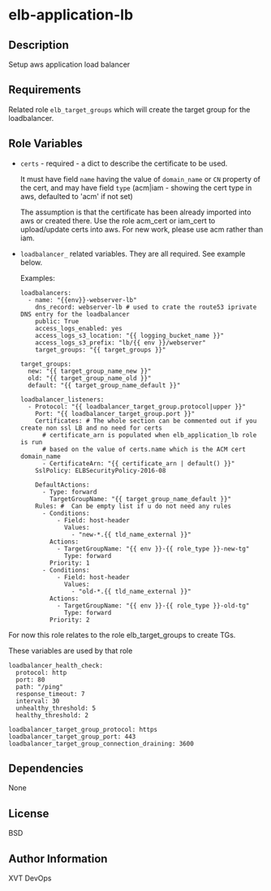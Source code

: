 elb-application-lb
=================

Description
------------

Setup aws application load balancer

Requirements
------------

Related role `elb_target_groups` which will create the target group for the loadbalancer.


Role Variables
--------------

- `certs` - required - a dict to describe the certificate to be used.

  It must have field `name` having the value of `domain_name` or `CN` property
  of the cert, and may have field `type` (acm|iam - showing the cert type in
  aws, defaulted to 'acm' if not set)

  The assumption is that the certificate has been already imported into aws or
  created there. Use the role acm_cert or iam_cert to upload/update certs into
  aws. For new work, please use acm rather than iam.


- `loadbalancer_` related variables. They are all required. See example below.

  Examples:

    ```
    loadbalancers:
      - name: "{{env}}-webserver-lb"
        dns_record: webserver-lb # used to crate the route53 iprivate DNS entry for the loadbalancer
        public: True
        access_logs_enabled: yes
        access_logs_s3_location: "{{ logging_bucket_name }}"
        access_logs_s3_prefix: "lb/{{ env }}/webserver"
        target_groups: "{{ target_groups }}"

    target_groups:
      new: "{{ target_group_name_new }}"
      old: "{{ target_group_name_old }}"
      default: "{{ target_group_name_default }}"

    loadbalancer_listeners:
      - Protocol: "{{ loadbalancer_target_group.protocol|upper }}"
        Port: "{{ loadbalancer_target_group.port }}"
        Certificates: # The whole section can be commented out if you create non ssl LB and no need for certs
          # certificate_arn is populated when elb_application_lb role is run
          # based on the value of certs.name which is the ACM cert domain_name
          - CertificateArn: "{{ certificate_arn | default() }}"
        SslPolicy: ELBSecurityPolicy-2016-08

        DefaultActions:
          - Type: forward
            TargetGroupName: "{{ target_group_name_default }}"
        Rules: #  Can be empty list if u do not need any rules
          - Conditions:
              - Field: host-header
                Values:
                  - "new-*.{{ tld_name_external }}"
            Actions:
              - TargetGroupName: "{{ env }}-{{ role_type }}-new-tg"
                Type: forward
            Priority: 1
          - Conditions:
              - Field: host-header
                Values:
                  - "old-*.{{ tld_name_external }}"
            Actions:
              - TargetGroupName: "{{ env }}-{{ role_type }}-old-tg"
                Type: forward
            Priority: 2

    ```

For now this role relates to the role elb_target_groups to create TGs.

These variables are used by that role

  ```
  loadbalancer_health_check:
    protocol: http
    port: 80
    path: "/ping"
    response_timeout: 7
    interval: 30
    unhealthy_threshold: 5
    healthy_threshold: 2

  loadbalancer_target_group_protocol: https
  loadbalancer_target_group_port: 443
  loadbalancer_target_group_connection_draining: 3600

  ```

Dependencies
------------

None

License
-------

BSD

Author Information
------------------

XVT DevOps
